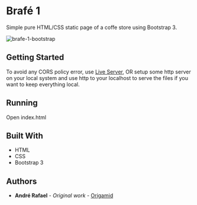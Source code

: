 # Brafé 1

Simple pure HTML/CSS static page of a coffe store using Bootstrap 3.

![brafe-1-bootstrap](https://user-images.githubusercontent.com/52302576/82131648-cc3e6900-97ad-11ea-878c-6556794cddcd.png)


## Getting Started

To avoid any CORS policy error, use [Live Server](https://marketplace.visualstudio.com/items?itemName=ritwickdey.LiveServer), OR setup some http server on your local system and use http to your localhost to serve the files if you want to keep everything local.

## Running

Open index.html

## Built With

* HTML
* CSS
* Bootstrap 3

## Authors

* **André Rafael** - *Original work* - [Origamid](https://www.origamid.com/)
